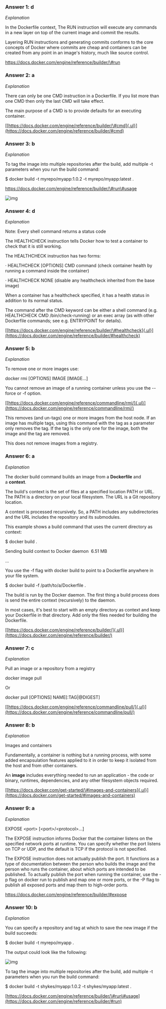 ### **Answer 1: d**

*Explanation*

In the Dockerfile context, The RUN instruction will execute any commands
in a new layer on top of the current image and commit the results.

Layering RUN instructions and generating commits conforms to the core
concepts of Docker where commits are cheap and containers can be created
from any point in an image's history, much like source control.

https://docs.docker.com/engine/reference/builder/\#run

### **Answer 2: a**

*Explanation*

There can only be one CMD instruction in a Dockerfile. If you list more
than one CMD then only the last CMD will take effect.

The main purpose of a CMD is to provide defaults for an executing
container.

[[https://docs.docker.com/engine/reference/builder/\#cmd]{.ul}](https://docs.docker.com/engine/reference/builder/#cmd)

### **Answer 3: b**

*Explanation*

To tag the image into multiple repositories after the build, add
multiple -t parameters when you run the build command:

\$ docker build -t myrepo/myapp:1.0.2 -t myrepo/myapp:latest .

https://docs.docker.com/engine/reference/builder/\#run\#usage

![img](https://github.com/lucian-12/DCA-Practice-Questions/blob/master/img/imageTag2.png)

### **Answer 4: d**

*Explanation*

Note: Every shell command returns a status code

The HEALTHCHECK instruction tells Docker how to test a container to
check that it is still working.

The HEALTHCHECK instruction has two forms:

· HEALTHCHECK \[OPTIONS\] CMD command (check container health by running
a command inside the container)

· HEALTHCHECK NONE (disable any healthcheck inherited from the base
image)

When a container has a healthcheck specified, it has a health status in
addition to its normal status.

The command after the CMD keyword can be either a shell command (e.g.
HEALTHCHECK CMD /bin/check-running) or an exec array (as with other
Dockerfile commands; see e.g. ENTRYPOINT for details).

[[https://docs.docker.com/engine/reference/builder/\#healthcheck]{.ul}](https://docs.docker.com/engine/reference/builder/#healthcheck)

### **Answer 5: b**

*Explanation*

To remove one or more images use:

docker rmi \[OPTIONS\] IMAGE \[IMAGE\...\]

You cannot remove an image of a running container unless you use
the --force or -f option.

[[https://docs.docker.com/engine/reference/commandline/rmi/]{.ul}](https://docs.docker.com/engine/reference/commandline/rmi/)

This removes (and un-tags) one or more images from the host node. If an
image has multiple tags, using this command with the tag as a parameter
only removes the tag. If the tag is the only one for the image, both the
image and the tag are removed.

This does not remove images from a registry.

### **Answer 6: a**

*Explanation*

The docker build command builds an image from a **Dockerfile** and
a **context**.

The build's context is the set of files at a specified location PATH or
URL. The PATH is a directory on your local filesystem. The URL is a Git
repository location.

A context is processed recursively. So, a PATH includes any
subdirectories and the URL includes the repository and its submodules.

This example shows a build command that uses the current directory as
context:

\$ docker build .

Sending build context to Docker daemon  6.51 MB

\...

You use the -f flag with docker build to point to a Dockerfile anywhere
in your file system.

\$ docker build -f /path/to/a/Dockerfile .

The build is run by the Docker daemon. The first thing a build process
does is send the entire context (recursively) to the daemon.

In most cases, it's best to start with an empty directory as context and
keep your Dockerfile in that directory. Add only the files needed for
building the Dockerfile.

[[https://docs.docker.com/engine/reference/builder/]{.ul}](https://docs.docker.com/engine/reference/builder/)

### **Answer 7: c**

*Explanation*

Pull an image or a repository from a registry

docker image pull     

Or

docker pull \[OPTIONS\] NAME\[:TAG\|\@DIGEST\]

[[https://docs.docker.com/engine/reference/commandline/pull/]{.ul}](https://docs.docker.com/engine/reference/commandline/pull/)

### **Answer 8: b**

*Explanation*

Images and containers

Fundamentally, a container is nothing but a running process, with some
added encapsulation features applied to it in order to keep it isolated
from the host and from other containers.

An **image** includes everything needed to run an application - the code
or binary, runtimes, dependencies, and any other filesystem objects
required.

[[https://docs.docker.com/get-started/\#images-and-containers]{.ul}](https://docs.docker.com/get-started/#images-and-containers)

### **Answer 9: a**

*Explanation*

EXPOSE \<port\> \[\<port\>/\<protocol\>\...\]

The EXPOSE instruction informs Docker that the container listens on the
specified network ports at runtime. You can specify whether the port
listens on TCP or UDP, and the default is TCP if the protocol is not
specified.

The EXPOSE instruction does not actually publish the port. It functions
as a type of documentation between the person who builds the image and
the person who runs the container, about which ports are intended to be
published. To actually publish the port when running the container, use
the -p flag on docker run to publish and map one or more ports, or the
-P flag to publish all exposed ports and map them to high-order ports.

<https://docs.docker.com/engine/reference/builder/#expose>

### **Answer 10: b**

*Explanation*

You can specify a repository and tag at which to save the new image if
the build succeeds:

\$ docker build -t myrepo/myapp .

The output could look like the following:

![img](https://github.com/lucian-12/DCA-Practice-Questions/blob/master/img/imageTag.png)

To tag the image into multiple repositories after the build, add
multiple -t parameters when you run the build command:

\$ docker build -t shykes/myapp:1.0.2 -t shykes/myapp:latest .

[https://docs.docker.com/engine/reference/builder/\#run\#usage](https://docs.docker.com/engine/reference/builder/#run)
